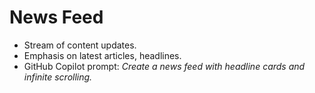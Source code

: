 # News Feed

- Stream of content updates.
- Emphasis on latest articles, headlines.
- GitHub Copilot prompt: *Create a news feed with headline cards and infinite scrolling.*